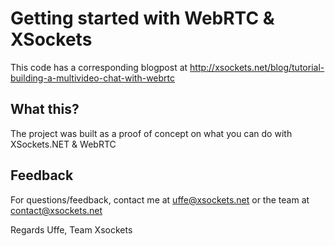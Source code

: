 Getting started with WebRTC & XSockets
======================================

This code has a corresponding blogpost at http://xsockets.net/blog/tutorial-building-a-multivideo-chat-with-webrtc

## What this?
The project was built as a proof of concept on what you can do with XSockets.NET & WebRTC

## Feedback
For questions/feedback, contact me at uffe@xsockets.net or the team at contact@xsockets.net

Regards
Uffe, Team Xsockets